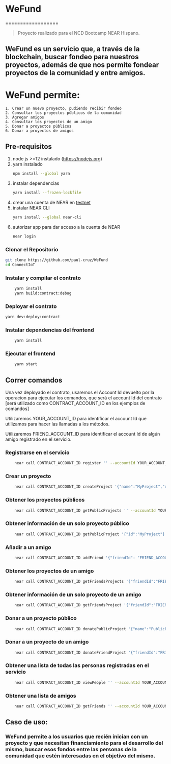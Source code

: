 # WeFund
==================
> Proyecto realizado para el NCD Bootcamp NEAR Hispano.
## WeFund es un servicio que, a través de la blockchain, buscar fondeo para nuestros proyectos, además de que nos permite fondear proyectos de la comunidad y entre amigos.

# WeFund permite:
    1. Crear un nuevo proyecto, pudiendo recibir fondeo
    2. Consultar los proyectos públicos de la comunidad
    3. Agregar amigos
    4. Consultar los proyectos de un amigo
    5. Donar a proyectos públicos
    6. Donar a proyectos de amigos

## Pre-requisitos
1. node.js >=12 instalado (https://nodejs.org)
2. yarn instalado
    ```bash
    npm install --global yarn
    ```
3. instalar dependencias
    ```bash
    yarn install --frozen-lockfile
    ```
4. crear una cuenta de NEAR en [testnet](https://docs.near.org/docs/develop/basics/create-account#creating-a-testnet-account)   
5. instalar NEAR CLI
    ```bash
    yarn install --global near-cli
    ```
6. autorizar app para dar acceso a la cuenta de NEAR
    ```bash
    near login
    ```

### Clonar el Repositorio
```bash
git clone https://github.com/paul-cruz/WeFund
cd ConnectIoT
```

### Instalar y compilar el contrato
```bash
    yarn install
    yarn build:contract:debug
```

### Deployar el contrato
```bash
yarn dev:deploy:contract
```

### Instalar dependencias del frontend
```bash
    yarn install
```

### Ejecutar el frontend
```bash
    yarn start
```

## Correr comandos
Una vez deployado el contrato, usaremos el Account Id devuelto por la operacion para ejecutar los comandos, que será el account 
Id del contrato [será utilizado como CONTRACT_ACCOUNT_ID en los ejemplos de comandos]

Utilizaremos YOUR_ACCOUNT_ID para identificar el account Id que utilizamos para hacer las llamadas a los métodos.

Utilizaremos FRIEND_ACCOUNT_ID para identificar el account Id de algún amigo registrado en el servicio.

### Registrarse en el servicio
```bash
    near call CONTRACT_ACCOUNT_ID register '' --accountId YOUR_ACCOUNT_ID
```

### Crear un proyecto
```bash
    near call CONTRACT_ACCOUNT_ID createProject '{"name":"MyProject","description":"This is my project", "goal":20, "isPublic":True}' --accountId YOUR_ACCOUNT_ID
```
### Obtener los proyectos públicos
```bash
    near call CONTRACT_ACCOUNT_ID getPublicProjects '' --accountId YOUR_ACCOUNT_ID
```
### Obtener información de un solo proyecto público
```bash
    near call CONTRACT_ACCOUNT_ID getPublicProject '{"id":"MyProject"}' --accountId YOUR_ACCOUNT_ID
```
### Añadir a un amigo
```bash
    near call CONTRACT_ACCOUNT_ID addFriend '{"friendId": "FRIEND_ACCOUNT_ID"}' --accountId YOUR_ACCOUNT_ID
```
### Obtener los proyectos de un amigo
```bash
    near call CONTRACT_ACCOUNT_ID getFriendsProjects '{"friendId":"FRIEND_ACCOUNT_ID"}' --accountId YOUR_ACCOUNT_ID
```
### Obtener información de un solo proyecto de un amigo
```bash
    near call CONTRACT_ACCOUNT_ID getFriendsProject '{"friendId":"FRIEND_ACCOUNT_ID", "name":"ProjectFriend"}' --accountId YOUR_ACCOUNT_ID
```
### Donar a un proyecto público
```bash
    near call CONTRACT_ACCOUNT_ID donatePublicProject '{"name":"PublicProject"}' --accountId YOUR_ACCOUNT_ID --amount 10
```
### Donar a un proyecto de un amigo
```bash
    near call CONTRACT_ACCOUNT_ID donateFriendProject '{"friendId":"FRIEND_ACCOUNT_ID","name":"ProjectFriend"}' --accountId YOUR_ACCOUNT_ID --amount 10
```
### Obtener una lista de todas las personas registradas en el servicio
```bash
    near call CONTRACT_ACCOUNT_ID viewPeople '' --accountId YOUR_ACCOUNT_ID
```
### Obtener una lista de amigos
```bash
    near call CONTRACT_ACCOUNT_ID getFriends '' --accountId YOUR_ACCOUNT_ID
```

## Caso de uso:
### WeFund permite a los usuarios que recién inician con un proyecto y que necesitan financiamiento para el desarrollo del mismo, buscar esos fondos entre las personas de la comunidad que estén interesadas en el objetivo del mismo.